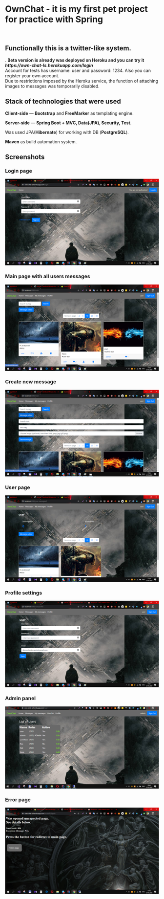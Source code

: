 # <h1><strong>OwnChat - it is my first pet project for practice with Spring </strong></h1><br>
<h2>Functionally this is a twitter-like system.</h2>
.  
<strong>Beta version is already was deployed on Heroku and you can try it 
<a href="https://own-chat-ls.herokuapp.com/login" target="_blank" style="text-decoration:none;">
	<em>https://own-chat-ls.herokuapp.com/login</em> 
</a> </strong> <br>
Account for tests has username: user and password: 1234. Also you can register your own account. <br>
Due to restrictions imposed by the Heroku service, the function of attaching images to messages was temporarily disabled. 

<h2><strong>Stack of technologies that were used</strong></h2>

**Client-side** — <b>Bootstrap</b>  and <b>FreeMarker</b> as templating engine. 

**Server-side** — <b>Spring Boot + MVC, Data(JPA), Security, Test</b>.

Was used JPA(<b>Hibernate</b>) for working with DB (<b>PostgreSQL</b>). 

<b>Maven</b> as build automation system.

<h2><strong>Screenshots</strong></h2>
<div>
	<h3>Login page</h3>
	<img src="/screenshots/heroku login page.png"/>
</div>
<div>
	<h3>Main page with all users messages</h3>
	<img src="/screenshots/messages.PNG"/>
</div>
<div>
	<h3>Create new message</h3>
	<img src="/screenshots/message editor.png"/>
</div>
<div>
	<h3>User page</h3>
	<img src="/screenshots/my messages.PNG"/>
</div>
<div>
	<h3>Profile settings</h3>
	<img src="/screenshots/profile.png"/>
</div>
<div>
	<h3>Admin panel</h3>
	<img src="/screenshots/admin panel.PNG"/>
</div>
<div>
	<h3>Error page</h3>
	<img src="/screenshots/error page.png"/>
</div>
